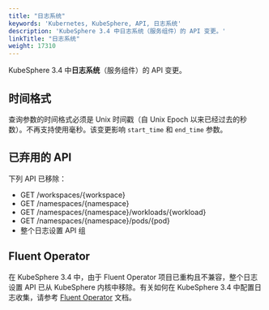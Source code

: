 ```yaml
---
title: "日志系统"
keywords: 'Kubernetes, KubeSphere, API, 日志系统'
description: 'KubeSphere 3.4 中日志系统（服务组件）的 API 变更。'
linkTitle: "日志系统"
weight: 17310
---
```


KubeSphere 3.4 中**日志系统**（服务组件）的 API 变更。

## 时间格式

查询参数的时间格式必须是 Unix 时间戳（自 Unix Epoch 以来已经过去的秒数）。不再支持使用毫秒。该变更影响 `start_time` 和 `end_time` 参数。

## 已弃用的 API

下列 API 已移除：

- GET  /workspaces/{workspace}
- GET  /namespaces/{namespace}
- GET  /namespaces/{namespace}/workloads/{workload}
- GET  /namespaces/{namespace}/pods/{pod}
- 整个日志设置 API 组

## Fluent Operator

在 KubeSphere 3.4 中，由于 Fluent Operator 项目已重构且不兼容，整个日志设置 API 已从 KubeSphere 内核中移除。有关如何在 KubeSphere 3.4 中配置日志收集，请参考 [Fluent Operator](https://github.com/kubesphere/fluentbit-operator) 文档。